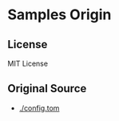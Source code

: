 # Samples Origin

## License

MIT License

## Original Source

- [./config.tom](https://github.com/gopherconsg/2018-website/blob/db0de254b74ace419defb3feec672cf8f9a07283/config.toml)
